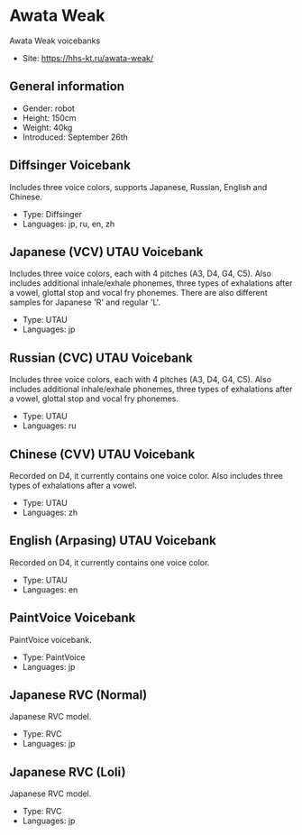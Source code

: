# Awata Weak
Awata Weak voicebanks
- Site: https://hhs-kt.ru/awata-weak/

## General information
- Gender: robot
- Height: 150cm
- Weight: 40kg
- Introduced: September 26th

## Diffsinger Voicebank
Includes three voice colors, supports Japanese, Russian, English and Chinese.
- Type: Diffsinger
- Languages: jp, ru, en, zh

## Japanese (VCV) UTAU Voicebank
Includes three voice colors, each with 4 pitches (A3, D4, G4, C5). Also includes additional inhale/exhale phonemes, three types of exhalations after a vowel, glottal stop and vocal fry phonemes. There are also different samples for Japanese 'R' and regular 'L'.
- Type: UTAU
- Languages: jp

## Russian (CVC) UTAU Voicebank
Includes three voice colors, each with 4 pitches (A3, D4, G4, C5). Also includes additional inhale/exhale phonemes, three types of exhalations after a vowel, glottal stop and vocal fry phonemes.
- Type: UTAU
- Languages: ru

## Chinese (CVV) UTAU Voicebank
Recorded on D4, it currently contains one voice color. Also includes three types of exhalations after a vowel.
- Type: UTAU
- Languages: zh

## English (Arpasing) UTAU Voicebank
Recorded on D4, it currently contains one voice color.
- Type: UTAU
- Languages: en

## PaintVoice Voicebank
PaintVoice voicebank.
- Type: PaintVoice
- Languages: jp

## Japanese RVC (Normal)
Japanese RVC model.
- Type: RVC
- Languages: jp

## Japanese RVC (Loli)
Japanese RVC model.
- Type: RVC
- Languages: jp
